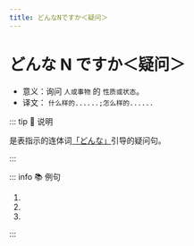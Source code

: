 ```yaml
---
title: どんなNですか＜疑问＞
---
```

            
# どんな N ですか＜疑问＞

* 意义：询问 `人或事物` 的 `性质或状态`。
* 译文： `什么样的......;怎么样的......`

::: tip :bookmark: 说明

是表指示的连体词[「どんな」](../../term/ltc.md)引导的疑问句。

:::

::: info :books: 例句

1. <grammer-content id='1-3-7-0' sentence="[劉/りゅう]さんは**どんな**[先生/せんせい]**ですか**。" trans='刘老师是怎样的一位老师呢？' />
2. <grammer-content id='1-3-7-1' sentence="[王/おう]さんは**どんな**[学生/がくせい]**ですか**。" trans='小王这个学生怎么样？' />
3. <grammer-content id='1-3-7-2' sentence="[京華/きょうか][大学/だいがく]は**どんな**[大学/だいがく]**ですか**。" trans='京华大学是所怎样的大学？' />

:::
